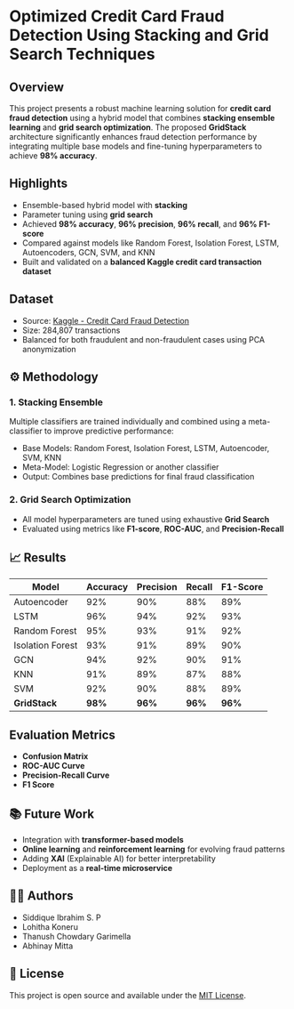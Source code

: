 # Optimized Credit Card Fraud Detection Using Stacking and Grid Search Techniques

##  Overview

This project presents a robust machine learning solution for **credit card fraud detection** using a hybrid model that combines **stacking ensemble learning** and **grid search optimization**. The proposed **GridStack** architecture significantly enhances fraud detection performance by integrating multiple base models and fine-tuning hyperparameters to achieve **98% accuracy**.

##  Highlights

- Ensemble-based hybrid model with **stacking**
- Parameter tuning using **grid search**
- Achieved **98% accuracy**, **96% precision**, **96% recall**, and **96% F1-score**
- Compared against models like Random Forest, Isolation Forest, LSTM, Autoencoders, GCN, SVM, and KNN
- Built and validated on a **balanced Kaggle credit card transaction dataset**



##  Dataset

- Source: [Kaggle - Credit Card Fraud Detection](https://www.kaggle.com/mlg-ulb/creditcardfraud)
- Size: 284,807 transactions
- Balanced for both fraudulent and non-fraudulent cases using PCA anonymization

## ⚙️ Methodology

###  1. Stacking Ensemble

Multiple classifiers are trained individually and combined using a meta-classifier to improve predictive performance:
- Base Models: Random Forest, Isolation Forest, LSTM, Autoencoder, SVM, KNN
- Meta-Model: Logistic Regression or another classifier
- Output: Combines base predictions for final fraud classification

###  2. Grid Search Optimization

- All model hyperparameters are tuned using exhaustive **Grid Search**
- Evaluated using metrics like **F1-score**, **ROC-AUC**, and **Precision-Recall**

## 📈 Results

| Model             | Accuracy | Precision | Recall | F1-Score |
|------------------|----------|-----------|--------|----------|
| Autoencoder       | 92%      | 90%       | 88%    | 89%      |
| LSTM              | 96%      | 94%       | 92%    | 93%      |
| Random Forest     | 95%      | 93%       | 91%    | 92%      |
| Isolation Forest  | 93%      | 91%       | 89%    | 90%      |
| GCN               | 94%      | 92%       | 90%    | 91%      |
| KNN               | 91%      | 89%       | 87%    | 88%      |
| SVM               | 92%      | 90%       | 88%    | 89%      |
| **GridStack**     | **98%**  | **96%**   | **96%**| **96%**  |

##  Evaluation Metrics

- **Confusion Matrix**
- **ROC-AUC Curve**
- **Precision-Recall Curve**
- **F1 Score**



## 📚 Future Work

- Integration with **transformer-based models**
- **Online learning** and **reinforcement learning** for evolving fraud patterns
- Adding **XAI** (Explainable AI) for better interpretability
- Deployment as a **real-time microservice**

## 👨‍💻 Authors

- Siddique Ibrahim S. P
- Lohitha Koneru
- Thanush Chowdary Garimella
- Abhinay Mitta

## 📄 License

This project is open source and available under the [MIT License](LICENSE).
